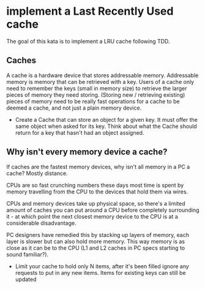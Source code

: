 # implement a Last Recently Used cache

The goal of this kata is to implement a LRU cache following TDD.

## Caches

A cache is a hardware device that stores addressable memory. Addressable memory is memory that can be retrieved with a key.
Users of a cache only need to remember the keys (small in memory size) to retrieve the larger pieces of memory they need storing.
(Storing new / retrieving existing) pieces of memory need to be really fast operations for a cache to be deemed a cache, and not just a plain memory device.

- Create a Cache that can store an object for a given key. It must offer the same object when asked for its key. Think about
what the Cache should return for a key that hasn't had an object assigned.


## Why isn't every memory device a cache?

If caches are the fastest memory devices, why isn't all memory in a PC a cache? Mostly distance.

CPUs are so fast crunching numbers these days most time is spent by memory travelling from the CPU to the devices that hold them via wires.

CPUs and memory devices take up physical space, so there's a limited amount of caches you can put around a CPU before completely surrounding
it - at which point the next closest memory device to the CPU is at a considerable disadvantage.

PC designers have remedied this by stacking up layers of memory, each layer is slower but can also hold more memory. This way memory is
as close as it can be to the CPU (L1 and L2 caches in PC specs starting to sound familiar?).

- Limit your cache to hold only N items, after it's been filled ignore any requests to put in any new items. Items for existing
keys can still be updated